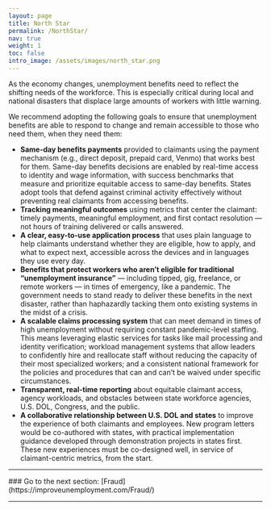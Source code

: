 ```yaml
---
layout: page
title: North Star
permalink: /NorthStar/
nav: true
weight: 1
toc: false
intro_image: /assets/images/north_star.png
---
```


As the economy changes, unemployment benefits need to reflect the shifting needs of the workforce. This is especially critical during local and national disasters that displace large amounts of workers with little warning. 

We recommend adopting the following goals to ensure that unemployment benefits are able to respond to change and remain accessible to those who need them, when they need them:
*   **Same-day benefits payments** provided to claimants using the payment mechanism (e.g., direct deposit, prepaid card, Venmo) that works best for them. Same-day benefits decisions are enabled by real-time access to identity and wage information, with success benchmarks that measure and prioritize equitable access to same-day benefits. States adopt tools that defend against criminal activity effectively without preventing real claimants from accessing benefits.
*   **Tracking meaningful outcomes** using metrics that center the claimant: timely payments, meaningful employment, and first contact resolution — not hours of training delivered or calls answered. 
*   **A clear, easy-to-use application process** that uses plain language to help claimants understand whether they are eligible, how to apply, and what to expect next, accessible across the devices and in languages they use every day.
*   **Benefits that protect workers who aren’t eligible for traditional “unemployment insurance”** — including tipped, gig, freelance, or remote workers — in times of emergency, like a pandemic. The government needs to stand ready to deliver these benefits in the next disaster, rather than haphazardly tacking them onto existing systems in the midst of a crisis.
*   **A scalable claims processing system** that can meet demand in times of high unemployment without requiring constant pandemic-level staffing. This means leveraging elastic services for tasks like mail processing and identity verification; workload management systems that allow leaders to confidently hire and reallocate staff without reducing the capacity of their most specialized workers; and a consistent national framework for the policies and procedures that can and can’t be waived under specific circumstances.
*   **Transparent, real-time reporting** about equitable claimant access, agency workloads, and obstacles between state workforce agencies, U.S. DOL, Congress, and the public.
*   **A collaborative relationship between U.S. DOL and states** to improve the experience of both claimants and employees. New program letters would be co-authored with states, with practical implementation guidance developed through demonstration projects in states first. These new experiences must be co-designed well, in service of claimant-centric metrics, from the start.

<hr>
### Go to the next section: [Fraud](https://improveunemployment.com/Fraud/)
<hr>


